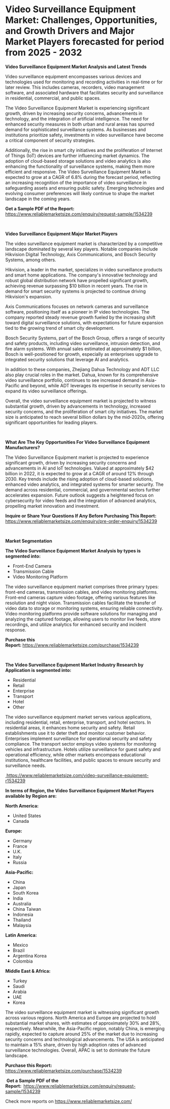 <p><h1>Video Surveillance Equipment Market: Challenges, Opportunities, and Growth Drivers and Major Market Players forecasted for period from 2025 - 2032</h1></p><p><strong>Video Surveillance Equipment Market Analysis and Latest Trends</strong></p>
<p><p>Video surveillance equipment encompasses various devices and technologies used for monitoring and recording activities in real-time or for later review. This includes cameras, recorders, video management software, and associated hardware that facilitates security and surveillance in residential, commercial, and public spaces.</p><p>The Video Surveillance Equipment Market is experiencing significant growth, driven by increasing security concerns, advancements in technology, and the integration of artificial intelligence. The need for enhanced security measures in both urban and rural areas has spurred demand for sophisticated surveillance systems. As businesses and institutions prioritize safety, investments in video surveillance have become a critical component of security strategies.</p><p>Additionally, the rise in smart city initiatives and the proliferation of Internet of Things (IoT) devices are further influencing market dynamics. The adoption of cloud-based storage solutions and video analytics is also enhancing the functionality of surveillance systems, making them more efficient and responsive. The Video Surveillance Equipment Market is expected to grow at a CAGR of 6.8% during the forecast period, reflecting an increasing recognition of the importance of video surveillance in safeguarding assets and ensuring public safety. Emerging technologies and evolving consumer preferences will likely continue to shape the market landscape in the coming years.</p></p>
<p><strong>Get a Sample PDF of the Report:&nbsp;</strong> <a href="https://www.reliablemarketsize.com/enquiry/request-sample/1534239?utm_campaign=1995&utm_medium=2&utm_source=Github&utm_content=ia&utm_term=17022025&utm_id=video-surveillance-equipment">https://www.reliablemarketsize.com/enquiry/request-sample/1534239</a></p>
<p>&nbsp;</p>
<p><strong>Video Surveillance Equipment Major Market Players</strong></p>
<p><p>The video surveillance equipment market is characterized by a competitive landscape dominated by several key players. Notable companies include Hikvision Digital Technology, Axis Communications, and Bosch Security Systems, among others.</p><p>Hikvision, a leader in the market, specializes in video surveillance products and smart home applications. The company's innovative technology and robust global distribution network have propelled significant growth, achieving revenue surpassing $10 billion in recent years. The rise in demand for smart security systems is projected to continue driving Hikvision's expansion.</p><p>Axis Communications focuses on network cameras and surveillance software, positioning itself as a pioneer in IP video technologies. The company reported steady revenue growth fueled by the increasing shift toward digital surveillance solutions, with expectations for future expansion tied to the growing trend of smart city development.</p><p>Bosch Security Systems, part of the Bosch Group, offers a range of security and safety products, including video surveillance, intrusion detection, and fire alarm systems. With annual sales estimated at approximately $1 billion, Bosch is well-positioned for growth, especially as enterprises upgrade to integrated security solutions that leverage AI and analytics.</p><p>In addition to these companies, Zhejiang Dahua Technology and ADT LLC also play crucial roles in the market. Dahua, known for its comprehensive video surveillance portfolio, continues to see increased demand in Asia-Pacific and beyond, while ADT leverages its expertise in security services to expand its video surveillance offerings.</p><p>Overall, the video surveillance equipment market is projected to witness substantial growth, driven by advancements in technology, increased security concerns, and the proliferation of smart city initiatives. The market size is anticipated to reach several billion dollars by the mid-2020s, offering significant opportunities for leading players.</p></p>
<p>&nbsp;</p>
<p><strong>What Are The Key Opportunities For Video Surveillance Equipment Manufacturers?</strong></p>
<p><p>The Video Surveillance Equipment market is projected to experience significant growth, driven by increasing security concerns and advancements in AI and IoT technologies. Valued at approximately $42 billion in 2022, it is expected to grow at a CAGR of around 12% through 2030. Key trends include the rising adoption of cloud-based solutions, enhanced video analytics, and integrated systems for smarter security. The demand across residential, commercial, and governmental sectors further accelerates expansion. Future outlook suggests a heightened focus on cybersecurity for video feeds and the integration of advanced analytics, propelling market innovation and investment.</p></p>
<p><strong>Inquire or Share Your Questions If Any Before Purchasing This Report:</strong> <a href="https://www.reliablemarketsize.com/enquiry/pre-order-enquiry/1534239?utm_campaign=1995&utm_medium=2&utm_source=Github&utm_content=ia&utm_term=17022025&utm_id=video-surveillance-equipment">https://www.reliablemarketsize.com/enquiry/pre-order-enquiry/1534239</a></p>
<p>&nbsp;</p>
<p><strong>Market Segmentation</strong></p>
<p><strong>The Video Surveillance Equipment Market Analysis by types is segmented into:</strong></p>
<p><ul><li>Front-End Camera</li><li>Transmission Cable</li><li>Video Monitoring Platform</li></ul></p>
<p><p>The video surveillance equipment market comprises three primary types: front-end cameras, transmission cables, and video monitoring platforms. Front-end cameras capture video footage, offering various features like resolution and night vision. Transmission cables facilitate the transfer of video data to storage or monitoring systems, ensuring reliable connectivity. Video monitoring platforms provide software solutions for managing and analyzing the captured footage, allowing users to monitor live feeds, store recordings, and utilize analytics for enhanced security and incident response.</p></p>
<p><strong>Purchase this Report:&nbsp;</strong><a href="https://www.reliablemarketsize.com/purchase/1534239?utm_campaign=1995&utm_medium=2&utm_source=Github&utm_content=ia&utm_term=17022025&utm_id=video-surveillance-equipment">https://www.reliablemarketsize.com/purchase/1534239</a></p>
<p>&nbsp;</p>
<p><strong>The Video Surveillance Equipment Market Industry Research by Application is segmented into:</strong></p>
<p><ul><li>Residential</li><li>Retail</li><li>Enterprise</li><li>Transport</li><li>Hotel</li><li>Other</li></ul></p>
<p><p>The video surveillance equipment market serves various applications, including residential, retail, enterprise, transport, and hotel sectors. In residential areas, it enhances home security and safety. Retail establishments use it to deter theft and monitor customer behavior. Enterprises implement surveillance for operational security and safety compliance. The transport sector employs video systems for monitoring vehicles and infrastructure. Hotels utilize surveillance for guest safety and operational efficiency, while other markets encompass educational institutions, healthcare facilities, and public spaces to ensure security and surveillance needs.</p></p>
<p><a href="https://www.reliablemarketsize.com/video-surveillance-equipment-r1534239?utm_campaign=1995&utm_medium=2&utm_source=Github&utm_content=ia&utm_term=17022025&utm_id=video-surveillance-equipment">&nbsp;https://www.reliablemarketsize.com/video-surveillance-equipment-r1534239</a></p>
<p><strong>In terms of Region, the Video Surveillance Equipment Market Players available by Region are:</strong></p>
<p>
    <p> <strong> North America: </strong>
        <ul>
            <li>United States</li>
            <li>Canada</li>
        </ul>
        </p> 
    <p> <strong> Europe: </strong>
        <ul>
            <li>Germany</li>
            <li>France</li>
            <li>U.K.</li>
            <li>Italy</li>
            <li>Russia</li>
        </ul>
        </p> 
    <p> <strong> Asia-Pacific: </strong>
        <ul>
            <li>China</li>
            <li>Japan</li>
            <li>South Korea</li>
            <li>India</li>
            <li>Australia</li>
            <li>China Taiwan</li>
            <li>Indonesia</li>
            <li>Thailand</li>
            <li>Malaysia</li>
        </ul>
        </p> 
    <p> <strong> Latin America: </strong>
        <ul>
            <li>Mexico</li>
            <li>Brazil</li>
            <li>Argentina Korea</li>
            <li>Colombia</li>
        </ul>
        </p> 
    <p> <strong> Middle East & Africa: </strong>
        <ul>
            <li>Turkey</li>
            <li>Saudi</li>
            <li>Arabia</li>
            <li>UAE</li>
            <li>Korea</li>
        </ul>
    </p>
    </p>
<p><p>The video surveillance equipment market is witnessing significant growth across various regions. North America and Europe are projected to hold substantial market shares, with estimates of approximately 30% and 28%, respectively. Meanwhile, the Asia-Pacific region, notably China, is emerging rapidly, expected to capture around 25% of the market due to increasing security concerns and technological advancements. The USA is anticipated to maintain a 15% share, driven by high adoption rates of advanced surveillance technologies. Overall, APAC is set to dominate the future landscape.</p></p>
<p><strong>Purchase this Report: </strong><a href="https://www.reliablemarketsize.com/purchase/1534239?utm_campaign=1995&utm_medium=2&utm_source=Github&utm_content=ia&utm_term=17022025&utm_id=video-surveillance-equipment">https://www.reliablemarketsize.com/purchase/1534239</a></p>
<p>&nbsp;<strong>Get a Sample PDF of the Report:&nbsp;&nbsp;</strong><a href="https://www.reliablemarketsize.com/enquiry/request-sample/1534239?utm_campaign=1995&utm_medium=2&utm_source=Github&utm_content=ia&utm_term=17022025&utm_id=video-surveillance-equipment">https://www.reliablemarketsize.com/enquiry/request-sample/1534239</a></p>
<p><strong></strong></p>
<p>Check more reports on <a href="https://www.reliablemarketsize.com/?utm_campaign=1995&utm_medium=2&utm_source=Github&utm_content=ia&utm_term=17022025&utm_id=video-surveillance-equipment">https://www.reliablemarketsize.com/</a></p>